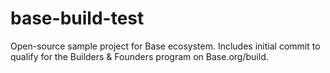 # base-build-test
Open-source sample project for Base ecosystem. Includes initial commit to qualify for the Builders &amp; Founders program on Base.org/build.
